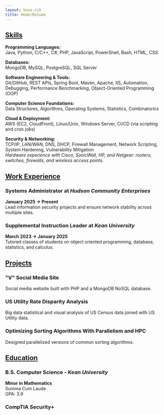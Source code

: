 ```yaml
---
layout: base.njk
title: Home/Resume
---
```

## <ins>Skills</ins>

**Programming Languages:**  
Java, Python, C/C++, C#, PHP, JavaScript, PowerShell, Bash, HTML, CSS

**Databases:**  
MongoDB, MySQL, PostgreSQL, SQL Server

**Software Engineering & Tools:**  
Git/GitHub, REST APIs, Spring Boot, Maven, Apache, IIS, Automation, Debugging, Performance Benchmarking, Object-Oriented Programming (OOP)

**Computer Science Foundations:**  
Data Structures, Algorithms, Operating Systems, Statistics, Combinatorics

**Cloud & Deployment:**  
AWS (EC2, CloudFront), Linux/Unix, Windows Server, CI/CD (via scripting and cron jobs)

**Security & Networking:**  
TCP/IP, LAN/WAN, DNS, DHCP, Firewall Management, Network Scripting, System Hardening, Vulnerability Mitigation  
*Hardware experience with Cisco, SonicWall, HP, and Netgear: routers, switches, firewalls, and wireless access points.*


## <ins>[Work Experience](/pages/work/)</ins>

### Systems Administrator at *Hudson Community Enterprises*
**January 2025 -> Present**<br>
Lead information security projects and ensure network stability across multiple sites.

### Supplemental Instruction Leader at *Kean University*
**March 2023 -> January 2025**<br>
Tutored classes of students on object oriented programming, database, statistics, and calculus.

## <ins>[Projects](/pages/projects/)</ins>

### "V" Social Media Site
Social media website built with PHP and a MongoDB NoSQL database.

### US Utility Rate Disparity Analysis
Big data statistical and visual analysis of US Census data joined with US Utility data. 

### Optimizing Sorting Algorithms With Parallelism and HPC
Designed parallelized versions of common sorting algorithms.

## <ins>[Education](/pages/credentials/)</ins>

### B.S. Computer Science - *Kean University*
**Minor in Mathematics**<br>
Summa Cum Laude<br>
GPA: 3.9<br>

### CompTIA Security+